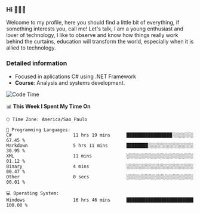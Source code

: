 


### Hi 🙋🏽‍♂️

Welcome to my profile, here you should find a little bit of everything, if something interests you, call me! Let's talk,
I am a young enthusiast and lover of technology, I like to observe and know how things really work behind the curtains, 
education will transform the world, especially when it is allied to technology.

### Detailed information
* Focused in aplications C# using .NET Framework
* **Course**: Analysis and systems development.

<!--START_SECTION:waka-->
![Code Time](http://img.shields.io/badge/Code%20Time-636%20hrs%2045%20mins-blue)

📊 **This Week I Spent My Time On** 

```text
🕑︎ Time Zone: America/Sao_Paulo

💬 Programming Languages: 
C#                       11 hrs 19 mins      █████████████████░░░░░░░░   67.45 % 
Markdown                 5 hrs 11 mins       ████████░░░░░░░░░░░░░░░░░   30.95 % 
XML                      11 mins             ░░░░░░░░░░░░░░░░░░░░░░░░░   01.12 % 
Binary                   4 mins              ░░░░░░░░░░░░░░░░░░░░░░░░░   00.47 % 
Other                    0 secs              ░░░░░░░░░░░░░░░░░░░░░░░░░   00.01 % 

💻 Operating System: 
Windows                  16 hrs 46 mins      █████████████████████████   100.00 % 
```


<!--END_SECTION:waka-->


